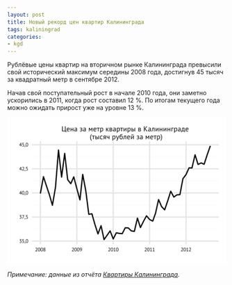 ```yaml
---
layout: post
title: Новый рекорд цен квартир Калининграда
tags: kaliningrad
categories:
- kgd
---
```


Рублёвые цены квартир на вторичном рынке Калининграда превысили свой исторический максимум середины 2008 года, достигнув 45 тысяч за квадратный метр в сентябре 2012.

Начав свой поступательный рост в начале 2010 года, они заметно ускорились в 2011, когда рост составил 12 %. По итогам текущего года можно ожидать прирост уже на уровне 13 %.

![Средняя цена квартиры на вторичном рынке Калининграда](/images/kgd_rur_sqm.svg)

*Примечание: данные из отчёта [Квартиры Калининграда](http://www.tradebalance.ru/shop.html#!/~/product/id=13926963).*